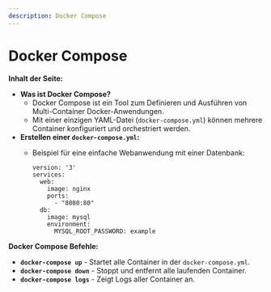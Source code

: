 ```yaml
---
description: Docker Compose
---
```


# Docker Compose

**Inhalt der Seite:**

* **Was ist Docker Compose?**
  * Docker Compose ist ein Tool zum Definieren und Ausführen von Multi-Container Docker-Anwendungen.
  * Mit einer einzigen YAML-Datei (`docker-compose.yml`) können mehrere Container konfiguriert und orchestriert werden.
* **Erstellen einer `docker-compose.yml`:**
  *   Beispiel für eine einfache Webanwendung mit einer Datenbank:

      ```
      version: '3'
      services:
        web:
          image: nginx
          ports:
            - "8080:80"
        db:
          image: mysql
          environment:
            MYSQL_ROOT_PASSWORD: example

      ```

**Docker Compose Befehle:**

* **`docker-compose up`** - Startet alle Container in der `docker-compose.yml`.
* **`docker-compose down`** - Stoppt und entfernt alle laufenden Container.
* **`docker-compose logs`** - Zeigt Logs aller Container an.
